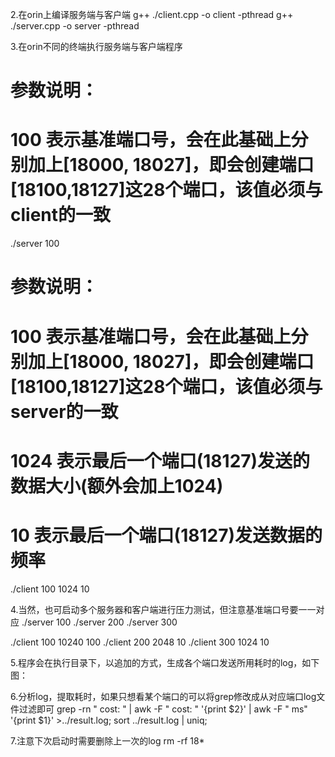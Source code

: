 2.在orin上编译服务端与客户端
g++ ./client.cpp -o client -pthread
g++ ./server.cpp -o server -pthread

3.在orin不同的终端执行服务端与客户端程序
# 参数说明：
# 100 表示基准端口号，会在此基础上分别加上[18000, 18027]，即会创建端口[18100,18127]这28个端口，该值必须与client的一致
./server 100

# 参数说明：
# 100 表示基准端口号，会在此基础上分别加上[18000, 18027]，即会创建端口[18100,18127]这28个端口，该值必须与server的一致
# 1024 表示最后一个端口(18127)发送的数据大小(额外会加上1024)
# 10 表示最后一个端口(18127)发送数据的频率
./client 100 1024 10

4.当然，也可启动多个服务器和客户端进行压力测试，但注意基准端口号要一一对应
./server 100
./server 200
./server 300

./client 100 10240 100
./client 200 2048 10
./client 300 1024 10

5.程序会在执行目录下，以追加的方式，生成各个端口发送所用耗时的log，如下图：

6.分析log，提取耗时，如果只想看某个端口的可以将grep修改成从对应端口log文件过滤即可
grep -rn " cost: " | awk -F " cost: " '{print $2}' | awk -F " ms" '{print $1}' >../result.log;
sort ../result.log | uniq;


7.注意下次启动时需要删除上一次的log
rm -rf 18*



